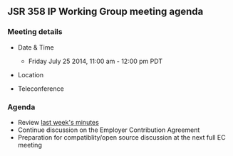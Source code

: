 ## JSR 358 IP Working Group meeting agenda

### Meeting details

*   Date & Time
    *   Friday July 25 2014, 11:00 am - 12:00 pm PDT
*   Location

*   Teleconference

### Agenda

*   Review [last week's minutes](https://java.net/downloads/jsr358/Meeting%20Materials/JSR-358-IPWG-Minutes-July-18-2014.md)
*   Continue discussion on the Employer Contribution Agreement
*   Preparation for compatiblity/open source discussion at the next full EC meeting